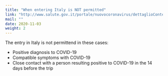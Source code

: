 ```yaml
---
title: "When entering Italy is NOT permitted"
link: "http://www.salute.gov.it/portale/nuovocoronavirus/dettaglioContenutiNuovoCoronavirus.jsp?lingua=italiano&id=5411&area=nuovoCoronavirus&menu=vuoto&tab=10"
mail: ""
date: 2020-11-03
weight: 2
---
```


The entry in Italy is not permittend in these cases:  
- Positive diagnosis to COVID-19
- Compatible symptoms with COVID-19
- Close contact with a person resulting positive to COVID-19 in the 14 days before the trip

